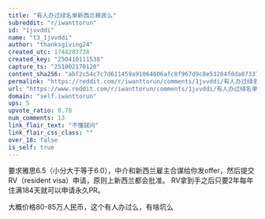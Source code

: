 ```yaml
---
title: "有人办过绿名单新西兰移民么"
subreddit: "r/iwanttorun"
id: "1jvvddi"
name: "t3_1jvvddi"
author: "thanksgiving24"
created_utc: 1744283738
created_key: "250410111538"
capture_ts: "251002170120"
content_sha256: "abf2c54c7c7d611459a91064606afc8f967d9c8e53284fdda07337933f715271"
permalink: "https://reddit.com/r/iwanttorun/comments/1jvvddi/有人办过绿名单新西兰移民么/"
url: "https://www.reddit.com/r/iwanttorun/comments/1jvvddi/有人办过绿名单新西兰移民么/"
domain: "self.iwanttorun"
ups: 5
upvote_ratio: 0.78
num_comments: 13
link_flair_text: "不懂就问"
link_flair_css_class: ""
over_18: false
is_self: true
---
```


要求雅思6.5（小分大于等于6.0），中介和新西兰雇主合谋给你发offer，然后提交RV（resident
visa）申请，原则上新西兰都会批准。
RV拿到手之后只要2年每年住满184天就可以申请永久PR。

大概价格80-85万人民币，这个有人办过么，有啥坑么
